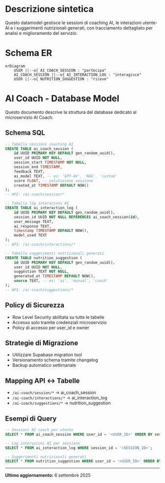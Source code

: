 # Descrizione sintetica
Questo datamodel gestisce le sessioni di coaching AI, le interazioni utente-AI e i suggerimenti nutrizionali generati, con tracciamento dettagliato per analisi e miglioramento del servizio.

# Schema ER
```mermaid
erDiagram
    USER ||--o{ AI_COACH_SESSION : "partecipa"
    AI_COACH_SESSION ||--o{ AI_INTERACTION_LOG : "interagisce"
    USER ||--o{ NUTRITION_SUGGESTION : "riceve"
```

# AI Coach - Database Model

Questo documento descrive la struttura del database dedicato al microservizio AI Coach.

## Schema SQL

```sql
-- Tabella sessioni coaching AI
CREATE TABLE ai_coach_session (
    id UUID PRIMARY KEY DEFAULT gen_random_uuid(),
    user_id UUID NOT NULL,
    session_start TIMESTAMP NOT NULL,
    session_end TIMESTAMP,
    feedback TEXT,
    ai_model TEXT, -- es: 'GPT-4V', 'RAG', 'custom'
    score FLOAT, -- valutazione sessione
    created_at TIMESTAMP DEFAULT NOW()
);
-- API: /ai-coach/session/*

-- Tabella log interazioni AI
CREATE TABLE ai_interaction_log (
    id UUID PRIMARY KEY DEFAULT gen_random_uuid(),
    session_id UUID NOT NULL REFERENCES ai_coach_session(id),
    user_message TEXT,
    ai_response TEXT,
    timestamp TIMESTAMP DEFAULT NOW(),
    model_used TEXT
);
-- API: /ai-coach/interactions/*

-- Tabella suggerimenti nutrizionali generati
CREATE TABLE nutrition_suggestion (
    id UUID PRIMARY KEY DEFAULT gen_random_uuid(),
    user_id UUID NOT NULL,
    suggestion TEXT NOT NULL,
    generated_at TIMESTAMP DEFAULT NOW(),
    source TEXT, -- es: 'ai', 'manual', 'coach'
);
-- API: /ai-coach/suggestions/*
```

## Policy di Sicurezza
- Row Level Security abilitata su tutte le tabelle
- Accesso solo tramite credenziali microservizio
- Policy di accesso per user_id e owner

## Strategie di Migrazione
- Utilizzare Supabase migration tool
- Versionamento schema tramite changelog
- Backup automatico settimanale

## Mapping API ↔️ Tabelle
- `/ai-coach/session/*` → ai_coach_session
- `/ai-coach/interactions/*` → ai_interaction_log
- `/ai-coach/suggestions/*` → nutrition_suggestion

## Esempi di Query
```sql
-- Sessioni AI coach per utente
SELECT * FROM ai_coach_session WHERE user_id = '<USER_ID>' ORDER BY session_start DESC;

-- Log interazioni AI per sessione
SELECT * FROM ai_interaction_log WHERE session_id = '<SESSION_ID>';

-- Suggerimenti nutrizionali generati
SELECT * FROM nutrition_suggestion WHERE user_id = '<USER_ID>' ORDER BY generated_at DESC;
```

---

**Ultimo aggiornamento:** 6 settembre 2025

